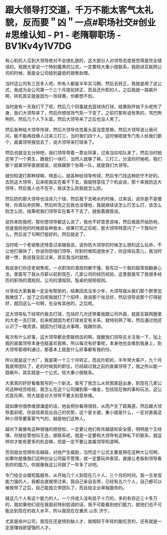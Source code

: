 # 跟大领导打交道，千万不能太客气太礼貌，反而要＂凶＂一点#职场社交#创业 #思维认知 - P1 - 老隋聊职场 - BV1Kv4y1V7DG

有心机的人见到大领导绝对不会很礼貌的，这大部分人对领导态度我觉得是完全错误的，我跟大家说一个特别腹黑的公式，一定要轻大重小按联系，我刚进互联网公司的时候，我是全公司级别最低的销售助理。

当时这公司有三百多人吧，所有人都是半年实习期，然后去转正，我就是用了这公式，我成为全公司第一个三个月提前转正，而且还升职的人，之后我就一路飙升啊，转机其实就是因为一场球赛，你都想不到。

当时是有一天我们下了班，然后几个同事就去篮球场打球，结果刚开始下头呢热了身，我们大领导来了，然后你想球场气氛一下变了，之前打那有说有笑的，骂巴咧咧的，然后几个人下头篮，然后大领导来了之后也没人笑了。

然后各种给大领导传球，然后大领导也觉着头篮没意思嘛，然后大领导说让我问问，能不能再找俩人过来三打三，当时我们四个人，这时候呢就专门有人给我们那个，直属领导报信去了，说大领导来打球来了。

然后也就没五分钟吧，我们领导带着一票女同事，过来当拉哈队来了，然后当时她还带了一个男生，跟我们一块打，当然人就够了嘛，三打三，分波的时候呢，我们那个直属领导直接就说，说我跟那个张萌一队，就是我们大领导。

就你知道打那种球嘛，特恶心，就各种给领导传球，然后专门找这种防守不好的，去防这大领导，后来呢我实在看不下去，我就特意找了个机会说，那个来我防这大领导，然后我人也不在乎，我该怎么防我就怎么防。

然后防的那大领导也没进几个球，然后我下去喝水的时候，过来说，说你是不是傻呀，你真玩命防啊，然后听完之后我也没理他，我就继续该怎么打怎么打，该怎么防怎么防，结果呢我们领导实在看不下去了，就偷着跟我说。

说你来防我吧，那你想领导都这么说了，我也不好意思说啥，然后我就开始防他，但是我防他的时候就各种放水，结果打完之后呢，那大领导特意问了一下我叫什么，然后说了句啊打挺好的，然后就走了。

当时呢一个老销售还特意过来跟我说，说你防大领导的时候怎么想的这么玩命，不让他打痛快了，你说你防咱们领导，你到时候知道放水了，你这啥玩意儿，我当时就一愣，我说我没反过来，其实我当时就想。

我说哥们你还老销售呢，一点职场的潜规则都不懂，我写过一个我的超常规翻身心法，里面写了我从月薪以前到现在，几家公司的经历经验，这里面我写了我很多经历的职场的潜规则，公司的潜规则，饭桌的规矩规则。

分享给大家看看一定会有帮助的，结果回去没多少年，大领导就从我们那个群里加我微信了，加了之后呢我就打了个招呼，我说那个张总好，然后领导说那个打得挺好，就回这么一句啊，也没有其他的，之后呢。

这大领导私下经常约我去打球，包括好几次还带着我跟公司外面，就是互联网圈里的大老一去打球，后来呢就因为老打球肯定有关系，就特别熟了嘛，然后通过他还认识了一堆资源，就因为打球这点事啊，我跟你讲。

每次有什么好事，这大领导都会旁敲侧击的啊，提醒我们领导去关注我一下，加上我的直属领导本身也挺喜欢我嘛，所以每次有好事呢，本身他也会推到我身上，到大领导那顺利通过，那基本上就是什么好事都有我的份。

所以就是这个大厂，我是第一个三个月转正，而且升职的，半年带大客户，九个月我就带团队了，走的时候我的职位，已经超过我之前的直属领导了，我之所以能一路飙升，其实就是一个公式，轻大重小按联系。

大家真的好好看看我写的一个新法，我写了我怎么从贫困家庭出身，到现在几家公司这种经历经验，我怎么在这个公司赚到第一桶金，包括现在做的事和玩法，这公式首先啊，轻大就是对大领导不要太刻意恭维。

就如果你很恭维很谦虚的话，他会把你看得很轻，从而产生了距离感，然后跟大领导面前呢，你自信表现出自己的优势，这个是关键，重小就是什么，一定对直属这种小领导要客客气气的，越是他们这种人。

越对下属像有这种很强的把控权，一定要让他们有优越感和安全感，明明是个王经理，你就给管他叫王总，按联系呢，就是一定要和大领导有这种私下的联系，就这样你才能有更多的机会嘛，但是一定不要让直属领导知道啊。

否则就会觉得你去越级，对他产生威胁，当然这个公式主要是用在这种大公司啊，如果你是像我们这种创业公司扁平管理，就一定要玩命表现，直接让老板和领导看到你的能力，你就像我这公司做了一年多了对吧。

专门给企业做短篇服务，从开始几个人到现在几十人，三个月的时间，我一旦发现能力强的人，我都会直接带过来，我自己亲自去带，已经有五六个人，自己都可以被我带了之后，自己能独立带团队了，而且给企业单独服务的。

就这几个人有这个能力的人，一个月收入没有低于十万的，多的有将近三十多万的，就如果他们说在我面前特别低调的话，我不可能看到他们能力，就他们也不可能达到现在的收入水平，所以我现在在重庆 山东 济宁。

尤其是徐州公司，我现在还是特别缺人才，就相较于年轻的能吃苦的，还有就是一定是赚钱欲望强的人才。
